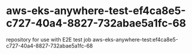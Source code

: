 # aws-eks-anywhere-test-ef4ca8e5-c727-40a4-8827-732abae5a1fc-68
repository for use with E2E test job aws-eks-anywhere-test:ef4ca8e5-c727-40a4-8827-732abae5a1fc-68
